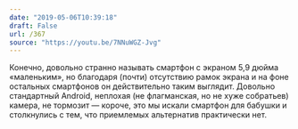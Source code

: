 ```yaml
---
date: "2019-05-06T10:39:18"
draft: False
url: /367
source: "https://youtu.be/7NNuWGZ-Jvg"
---
```


Конечно, довольно странно называть смартфон с экраном 5,9 дюйма «маленьким», но благодаря (почти) отсутствию рамок экрана и на фоне остальных смартфонов он действительно таким выглядит. Довольно стандартный Android, неплохая (не флагманская, но не хуже собратьев) камера, не тормозит — короче, это мы искали смартфон для бабушки и столкнулись с тем, что приемлемых альтернатив практически нет.
